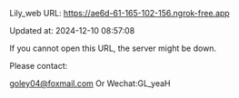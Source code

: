 Lily_web URL: https://ae6d-61-165-102-156.ngrok-free.app

Updated at: 2024-12-10 08:57:08

If you cannot open this URL, the server might be down.

Please contact: 

goley04@foxmail.com Or Wechat:GL_yeaH